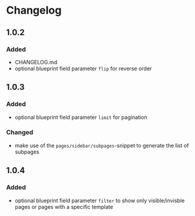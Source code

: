 # Changelog


## 1.0.2

### Added
+ CHANGELOG.md
+ optional blueprint field parameter `flip` for reverse order

## 1.0.3

### Added
+ optional blueprint field parameter `limit` for pagination

### Changed
+ make use of the `pages/sidebar/subpages`-snippet to generate the list of subpages

## 1.0.4

### Added
+ optional blueprint field parameter `filter` to show only visible/invisble pages or pages with a specific template